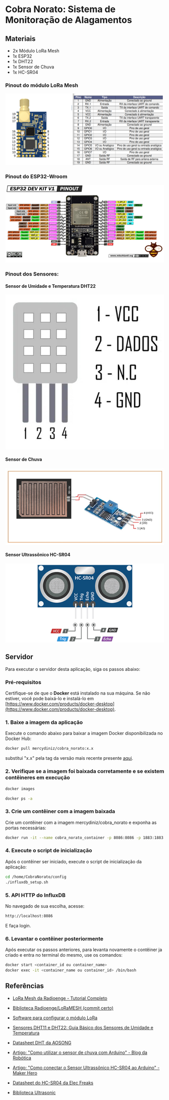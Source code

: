 # Cobra Norato: Sistema de Monitoração de Alagamentos

## Materiais
 - 2x Módulo LoRa Mesh
 - 1x ESP32
 - 1x DHT22
 - 1x Sensor de Chuva
 - 1x HC-SR04

### Pinout do módulo LoRa Mesh
![Pinout do módulo LoRa](img/mod_lora_pinout.png)

### Pinout do ESP32-Wroom
![Pinout do ESP32](img/esp_pinout.png)

### Pinout dos Sensores:
#### Sensor de Umidade e Temperatura DHT22
![Pinout do DHT](img/dht_sensor_pinout.jpg)
#### Sensor de Chuva
![Pinout do Chuva](img/rain_sensor_pinout.jpg)
#### Sensor Ultrassônico HC-SR04
![Pinout do Chuva](img/ultrasonic_sensor_pinout.jpg)

## Servidor
Para executar o servidor desta aplicação, siga os passos abaixo:

### Pré-requisitos
Certifique-se de que o **Docker** está instalado na sua máquina. Se não estiver, você pode baixá-lo e instalá-lo em [https://www.docker.com/products/docker-desktop](https://www.docker.com/products/docker-desktop).


### 1. Baixe a imagem da aplicação
Execute o comando abaixo para baixar a imagem Docker disponibilizada no Docker Hub:
~~~bash
docker pull mercydiniz/cobra_norato:x.x
~~~
substitui "x.x" pela tag da versão mais recente presente [aqui](https://hub.docker.com/r/mercydiniz/cobra_norato/tags).
### 2.  Verifique se a imagem foi baixada corretamente e se existem contêineres em execução
~~~bash
docker images
~~~

~~~bash
docker ps -a
~~~

### 3. Crie um contêiner com a imagem baixada
Crie um contêiner com a imagem mercydiniz/cobra_norato e exponha as portas necessárias:
~~~bash
docker run -it --name cobra_norato_container -p 8086:8086 -p 1883:1883 mercydiniz/cobra_norato:x.x
~~~
### 4. Execute o script de inicialização
Após o contêiner ser iniciado, execute o script de inicialização da aplicação:
~~~bash
cd /home/CobraNorato/config
./influxdb_setup.sh 
~~~

### 5. API HTTP do InfluxDB
No navegado de sua escolha, acesse:
~~~bash
http://localhost:8086
~~~
E faça login.

### 6. Levantar o contêiner posteriormente
Após executar os passos anteriores, para levanta novamente o contêiner ja criado e entra no terminal do mesmo, use os comandos:
~~~bash
docker start <container_id ou container_name>
docker exec -it <container_name ou container_id> /bin/bash
~~~

## Referências

- [LoRa Mesh da Radioenge - Tutorial Completo](https://elcereza.com/lora-mesh-da-radioenge-tutorial-completo/)

- [Biblioteca Radioenge/LoRaMESH (commit certo) ](https://github.com/Radioenge/LoRaMESH/tree/8dce7ac00b998e5f33241d6e180f50132d5f9b98)

- [Software para configurar o módulo LoRa](https://www.radioenge.com.br/wp-content/uploads/2023/08/loramesh_v2r7p0-1.zip)

- [Sensores DHT11 e DHT22: Guia Básico dos Sensores de Umidade e Temperatura](https://blog.eletrogate.com/sensores-dht11-dht22/)

- [Datasheet DHT da AOSONG](https://www.makerhero.com/img/files/download/DHT22-AM2302-Datasheet.pdf)

- [Artigo: "Como utilizar o sensor de chuva com Arduino" - Blog da Robótica](https://www.blogdarobotica.com/2024/02/23/como-utilizar-o-sensor-de-chuva-com-arduino/)

- [Artigo: "Como conectar o Sensor Ultrassônico HC-SR04 ao Arduino" - Maker Hero](https://www.makerhero.com/blog/sensor-ultrassonico-hc-sr04-ao-arduino/)

- [Datasheet do HC-SR04 da Elec Freaks](https://d229kd5ey79jzj.cloudfront.net/620/HCSR04.pdf)

- [Biblioteca Ultrasonic](https://github.com/MakerHero/Ultrasonic)